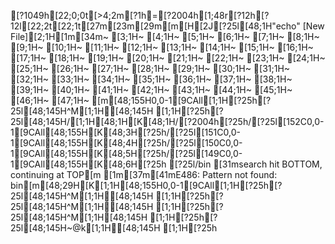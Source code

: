 [?1049h[22;0;0t[>4;2m[?1h=[?2004h[1;48r[?12h[?12l[22;2t[22;1t[27m[23m[29m[m[H[2J[?25l[48;1H"echo" [New File][2;1H[1m[34m~                                                                                                                                                                           [3;1H~                                                                                                                                                                           [4;1H~                                                                                                                                                                           [5;1H~                                                                                                                                                                           [6;1H~                                                                                                                                                                           [7;1H~                                                                                                                                                                           [8;1H~                                                                                                                                                                           [9;1H~                                                                                                                                                                           [10;1H~                                                                                                                                                                           [11;1H~                                                                                                                                                                           [12;1H~                                                                                                                                                                           [13;1H~                                                                                                                                                                           [14;1H~                                                                                                                                                                           [15;1H~                                                                                                                                                                           [16;1H~                                                                                                                                                                           [17;1H~                                                                                                                                                                           [18;1H~                                                                                                                                                                           [19;1H~                                                                                                                                                                           [20;1H~                                                                                                                                                                           [21;1H~                                                                                                                                                                           [22;1H~                                                                                                                                                                           [23;1H~                                                                                                                                                                           [24;1H~                                                                                                                                                                           [25;1H~                                                                                                                                                                           [26;1H~                                                                                                                                                                           [27;1H~                                                                                                                                                                           [28;1H~                                                                                                                                                                           [29;1H~                                                                                                                                                                           [30;1H~                                                                                                                                                                           [31;1H~                                                                                                                                                                           [32;1H~                                                                                                                                                                           [33;1H~                                                                                                                                                                           [34;1H~                                                                                                                                                                           [35;1H~                                                                                                                                                                           [36;1H~                                                                                                                                                                           [37;1H~                                                                                                                                                                           [38;1H~                                                                                                                                                                           [39;1H~                                                                                                                                                                           [40;1H~                                                                                                                                                                           [41;1H~                                                                                                                                                                           [42;1H~                                                                                                                                                                           [43;1H~                                                                                                                                                                           [44;1H~                                                                                                                                                                           [45;1H~                                                                                                                                                                           [46;1H~                                                                                                                                                                           [47;1H~                                                                                                                                                                           [m[48;155H0,0-1[9CAll[1;1H[?25h[?25l[48;145H^M[1;1H[48;145H  [1;1H[?25h[?25l[48;145H/[1;1H[48;1H[K[48;1H/[?2004h[?25h/[?25l[152C0,0-1[9CAll[48;155H[K[48;3H[?25h/[?25l[151C0,0-1[9CAll[48;155H[K[48;4H[?25h/[?25l[150C0,0-1[9CAll[48;155H[K[48;5H[?25h/[?25l[149C0,0-1[9CAll[48;155H[K[48;6H[?25h[?25l/bin [31msearch hit BOTTOM, continuing at TOP[m[1m[37m[41mE486: Pattern not found: bin[m[48;29H[K[1;1H[48;155H0,0-1[9CAll[1;1H[?25h[?25l[48;145H^M[1;1H[48;145H  [1;1H[?25h[?25l[48;145H^M[1;1H[48;145H  [1;1H[?25h[?25l[48;145H^M[1;1H[48;145H  [1;1H[?25h[?25l[48;145H~@k[1;1H[48;145H   [1;1H[?25h